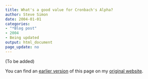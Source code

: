 ```yaml
---
title: What's a good value for Cronbach's Alpha?
author: Steve Simon
date: 2004-01-01
categories:
- "*Blog post"
- 2004
- Being updated
output: html_document
page_update: no
---
```


(To be added)

<!---More--->

You can find an [earlier version](http://www.pmean.com/04/CronbachAlpha.html) of this page on my [original website](http://www.pmean.com/original_site.html).
